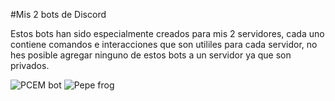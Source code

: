 #Mis 2 bots de Discord

Estos bots han sido especialmente creados para mis 2 servidores, cada uno contiene comandos e interacciones que son utililes para cada servidor, no hes posible agregar ninguno de estos bots a un servidor ya que son privados.


![PCEM bot](https://cdn.discordapp.com/avatars/843185929002025030/d36a11ef7227505a295dfe54636cb079.png)
![Pepe frog](https://cdn.discordapp.com/avatars/942860991698436156/0d1591a26308986764444dfae2fc4f2c.png)
